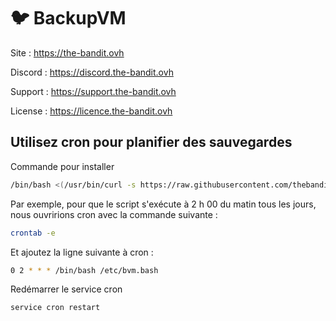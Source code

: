 # :bird: BackupVM

  Site : https://the-bandit.ovh
  
  Discord : https://discord.the-bandit.ovh
  
  Support : https://support.the-bandit.ovh
  
  License : https://licence.the-bandit.ovh
  

## Utilisez cron pour planifier des sauvegardes

Commande pour installer
```bash
/bin/bash <(/usr/bin/curl -s https://raw.githubusercontent.com/thebanditovh/BackupVM/refs/heads/main/bvm.bash) "hostSSH" "portSSH" "userSSH" "passSSH" "dir"
```

Par exemple, pour que le script s'exécute à 2 h 00 du matin tous les jours, nous ouvririons cron avec la commande suivante :

```bash
crontab -e
```

Et ajoutez la ligne suivante à cron :
```bash
0 2 * * * /bin/bash /etc/bvm.bash
```
Redémarrer le service cron
```bash
service cron restart
```

